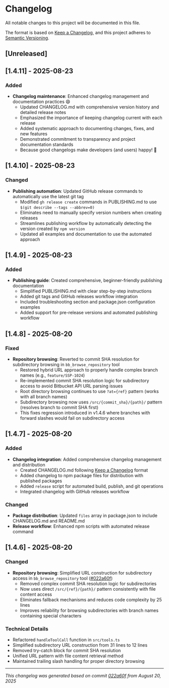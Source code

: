 # Changelog

All notable changes to this project will be documented in this file.

The format is based on [Keep a Changelog](https://keepachangelog.com/en/1.0.0/),
and this project adheres to [Semantic Versioning](https://semver.org/spec/v2.0.0.html).

## [Unreleased]

## [1.4.11] - 2025-08-23

### Added
- **Changelog maintenance**: Enhanced changelog management and documentation practices 😄
  - Updated CHANGELOG.md with comprehensive version history and detailed release notes
  - Emphasized the importance of keeping changelog current with each release
  - Added systematic approach to documenting changes, fixes, and new features
  - Demonstrated commitment to transparency and project documentation standards
  - Because good changelogs make developers (and users) happy! 📝

## [1.4.10] - 2025-08-23

### Changed
- **Publishing automation**: Updated GitHub release commands to automatically use the latest git tag
  - Modified `gh release create` commands in PUBLISHING.md to use `$(git describe --tags --abbrev=0)` 
  - Eliminates need to manually specify version numbers when creating releases
  - Streamlines publishing workflow by automatically detecting the version created by `npm version`
  - Updated all examples and documentation to use the automated approach

## [1.4.9] - 2025-08-23

### Added
- **Publishing guide**: Created comprehensive, beginner-friendly publishing documentation
  - Simplified PUBLISHING.md with clear step-by-step instructions
  - Added git tags and GitHub releases workflow integration
  - Included troubleshooting section and package.json configuration examples
  - Added support for pre-release versions and automated publishing workflow

## [1.4.8] - 2025-08-20

### Fixed
- **Repository browsing**: Reverted to commit SHA resolution for subdirectory browsing in `bb_browse_repository` tool
  - Restored hybrid URL approach to properly handle complex branch names (e.g., `feature/SSP-1024`)
  - Re-implemented commit SHA resolution logic for subdirectory access to avoid Bitbucket API URL parsing issues
  - Root directory browsing continues to use `?at={ref}` pattern (works with all branch names)
  - Subdirectory browsing now uses `/src/{commit_sha}/{path}/` pattern (resolves branch to commit SHA first)
  - This fixes regression introduced in v1.4.6 where branches with forward slashes would fail on subdirectory access

## [1.4.7] - 2025-08-20

### Added
- **Changelog integration**: Added comprehensive changelog management and distribution
  - Created CHANGELOG.md following [Keep a Changelog](https://keepachangelog.com/en/1.0.0/) format
  - Added changelog to npm package files for distribution with published packages
  - Added `release` script for automated build, publish, and git operations
  - Integrated changelog with GitHub releases workflow

### Changed
- **Package distribution**: Updated `files` array in package.json to include CHANGELOG.md and README.md
- **Release workflow**: Enhanced npm scripts with automated release command

## [1.4.6] - 2025-08-20

### Changed
- **Repository browsing**: Simplified URL construction for subdirectory access in `bb_browse_repository` tool ([#022a60f](https://github.com/tugudush/bitbucket-mcp/commit/022a60fc07c5fe607ada19f58747e18b07f18d0c))
  - Removed complex commit SHA resolution logic for subdirectories
  - Now uses direct `/src/{ref}/{path}/` pattern consistently with file content access
  - Eliminates fallback mechanisms and reduces code complexity by 25 lines
  - Improves reliability for browsing subdirectories with branch names containing special characters

### Technical Details
- Refactored `handleToolCall` function in `src/tools.ts`
- Simplified subdirectory URL construction from 31 lines to 12 lines
- Removed try-catch block for commit SHA resolution
- Unified URL pattern with file content retrieval method
- Maintained trailing slash handling for proper directory browsing

---

*This changelog was generated based on commit [022a60f](https://github.com/tugudush/bitbucket-mcp/commit/022a60fc07c5fe607ada19f58747e18b07f18d0c) from August 20, 2025*
